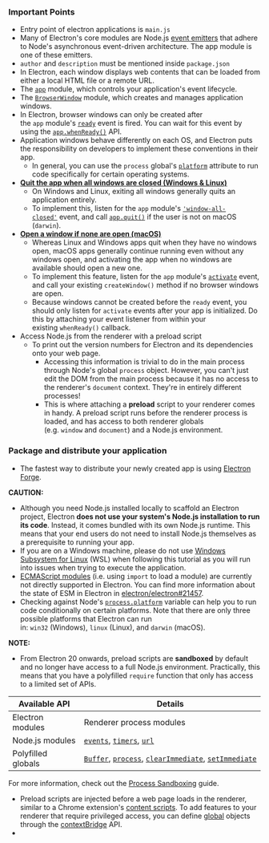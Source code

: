 ### Important Points
- Entry point of electron applications is `main.js`
- Many of Electron's core modules are Node.js [event emitters](https://nodejs.org/api/events.html#events) that adhere to Node's asynchronous event-driven architecture. The app module is one of these emitters.
- `author` and `description` must be mentioned inside `package.json`
- In Electron, each window displays web contents that can be loaded from either a local HTML file or a remote URL.
- The [`app`](https://www.electronjs.org/docs/latest/api/app) module, which controls your application's event lifecycle.
- The [`BrowserWindow`](https://www.electronjs.org/docs/latest/api/browser-window) module, which creates and manages application windows.
- In Electron, browser windows can only be created after the `app` module's [`ready`](https://www.electronjs.org/docs/latest/api/app#event-ready) event is fired. You can wait for this event by using the [`app.whenReady()`](https://www.electronjs.org/docs/latest/api/app#appwhenready) API.
- Application windows behave differently on each OS, and Electron puts the responsibility on developers to implement these conventions in their app.
	- In general, you can use the `process` global's [`platform`](https://nodejs.org/api/process.html#process_process_platform) attribute to run code specifically for certain operating systems.
- **[Quit the app when all windows are closed (Windows & Linux)](https://www.electronjs.org/docs/latest/tutorial/quick-start#quit-the-app-when-all-windows-are-closed-windows--linux "Direct link to Quit the app when all windows are closed (Windows & Linux)")**
	- On Windows and Linux, exiting all windows generally quits an application entirely.
	- To implement this, listen for the `app` module's [`'window-all-closed'`](https://www.electronjs.org/docs/latest/api/app#event-window-all-closed) event, and call [`app.quit()`](https://www.electronjs.org/docs/latest/api/app#appquit) if the user is not on macOS (`darwin`).
- **[Open a window if none are open (macOS)](https://www.electronjs.org/docs/latest/tutorial/quick-start#open-a-window-if-none-are-open-macos "Direct link to Open a window if none are open (macOS)")**
	- Whereas Linux and Windows apps quit when they have no windows open, macOS apps generally continue running even without any windows open, and activating the app when no windows are available should open a new one.
	- To implement this feature, listen for the `app` module's [`activate`](https://www.electronjs.org/docs/latest/api/app#event-activate-macos) event, and call your existing `createWindow()` method if no browser windows are open.
	- Because windows cannot be created before the `ready` event, you should only listen for `activate` events after your app is initialized. Do this by attaching your event listener from within your existing `whenReady()` callback.
- Access Node.js from the renderer with a preload script
	- To print out the version numbers for Electron and its dependencies onto your web page.
		- Accessing this information is trivial to do in the main process through Node's global `process` object. However, you can't just edit the DOM from the main process because it has no access to the renderer's `document` context. They're in entirely different processes!
		- This is where attaching a **preload** script to your renderer comes in handy. A preload script runs before the renderer process is loaded, and has access to both renderer globals (e.g. `window` and `document`) and a Node.js environment.

### Package and distribute your application[​](https://www.electronjs.org/docs/latest/tutorial/quick-start#package-and-distribute-your-application "Direct link to Package and distribute your application")
- The fastest way to distribute your newly created app is using [Electron Forge](https://www.electronforge.io/).

**CAUTION:** 
- Although you need Node.js installed locally to scaffold an Electron project, Electron **does not use your system's Node.js installation to run its code**. Instead, it comes bundled with its own Node.js runtime. This means that your end users do not need to install Node.js themselves as a prerequisite to running your app.
- If you are on a Windows machine, please do not use [Windows Subsystem for Linux](https://learn.microsoft.com/en-us/windows/wsl/about#what-is-wsl-2) (WSL) when following this tutorial as you will run into issues when trying to execute the application.
- [ECMAScript modules](https://nodejs.org/api/esm.html) (i.e. using `import` to load a module) are currently not directly supported in Electron. You can find more information about the state of ESM in Electron in [electron/electron#21457](https://github.com/electron/electron/issues/21457).
- Checking against Node's [`process.platform`](https://nodejs.org/api/process.html#process_process_platform) variable can help you to run code conditionally on certain platforms. Note that there are only three possible platforms that Electron can run in: `win32` (Windows), `linux` (Linux), and `darwin` (macOS).

**NOTE:**
- From Electron 20 onwards, preload scripts are **sandboxed** by default and no longer have access to a full Node.js environment. Practically, this means that you have a polyfilled `require` function that only has access to a limited set of APIs.

|Available API|Details|
|---|---|
|Electron modules|Renderer process modules|
|Node.js modules|[`events`](https://nodejs.org/api/events.html), [`timers`](https://nodejs.org/api/timers.html), [`url`](https://nodejs.org/api/url.html)|
|Polyfilled globals|[`Buffer`](https://nodejs.org/api/buffer.html), [`process`](https://www.electronjs.org/docs/latest/api/process), [`clearImmediate`](https://nodejs.org/api/timers.html#timers_clearimmediate_immediate), [`setImmediate`](https://nodejs.org/api/timers.html#timers_setimmediate_callback_args)|
For more information, check out the [Process Sandboxing](https://www.electronjs.org/docs/latest/tutorial/sandbox) guide.
- Preload scripts are injected before a web page loads in the renderer, similar to a Chrome extension's [content scripts](https://developer.chrome.com/docs/extensions/mv3/content_scripts/). To add features to your renderer that require privileged access, you can define [global](https://developer.mozilla.org/en-US/docs/Glossary/Global_object) objects through the [contextBridge](https://www.electronjs.org/docs/latest/api/context-bridge) API.
- 